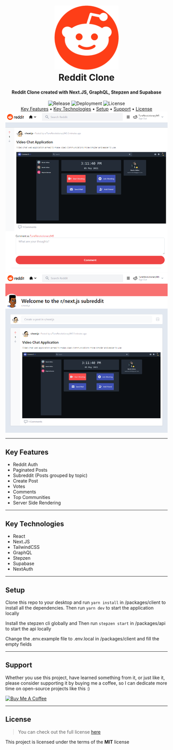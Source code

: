 <h1 align="center">
  <img width="200px" src="https://raw.githubusercontent.com/MartsTech/reddit-clone/main/images/logo.png" alt="Reddit Logo" />
  <br />
  Reddit Clone
  <br />
</h1>

<h4 align="center">
   Reddit Clone created with Next.JS, GraphQL, Stepzen and Supabase
</h4>

<div align="center">
   <img src="https://img.shields.io/github/v/release/MartsTech/reddit-clone" alt="Release" />
   <img src="https://vercelbadge.vercel.app/api/MartsTech/reddit-clone" alt="Deployment" />
   <img src="https://img.shields.io/github/license/MartsTech/reddit-clone" alt="License" />
</div>

<div align="center">
  <a href="#key-features">Key Features</a> •
  <a href="#key-technologies">Key Technologies</a> •
  <a href="#setup">Setup</a> •
  <a href="#support">Support</a> •
  <a href="#license">License</a>
</div>

<img style="object-fit: contain" src="https://raw.githubusercontent.com/MartsTech/reddit-clone/main/images/post.png" alt="post" />
<img style="object-fit: contain" src="https://raw.githubusercontent.com/MartsTech/reddit-clone/main/images/subreddit.png" alt="subreddit" />

---

## Key Features

- Reddit Auth
- Paginated Posts
- Subreddit (Posts grouped by topic)
- Create Post
- Votes
- Comments
- Top Communities
- Server Side Rendering

---

## Key Technologies

- React
- Next.JS
- TailwindCSS
- GraphQL
- Stepzen
- Supabase
- NextAuth

---

## Setup

Clone this repo to your desktop and run `yarn install` in /packages/client to install all the dependencies.
Then run `yarn dev` to start the application locally

Install the stepzen cli globally and 
Then run `stepzen start` in /packages/api to start the api locally

Change the .env.example file to .env.local in /packages/client and fill the empty fields

---

## Support

Whether you use this project, have learned something from it, or just like it, please consider supporting it by buying me a coffee, so I can dedicate more time on open-source projects like this :)

<a href="https://www.buymeacoffee.com/martstech" target="_blank">
  <img src="https://cdn.buymeacoffee.com/buttons/v2/default-yellow.png" alt="Buy Me A Coffee" height="60px" width="217px" />
</a>

---

## License

> You can check out the full license [here](https://github.com/MartsTech/reddit-clone/blob/main/LICENCE)

This project is licensed under the terms of the **MIT** license
